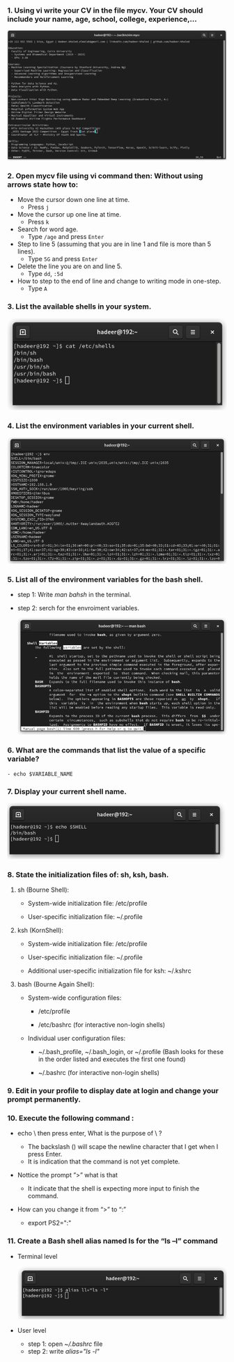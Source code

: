 ### 1. Using vi write your CV in the file mycv. Your CV should include your name, age, school, college, experience,...

![q1](q1)

### 2. Open mycv file using vi command then: Without using arrows state how to:
-  Move the cursor down one line at time.
    - Press ` j ` 
-  Move the cursor up one line at time.
    - Press `k`
-  Search for word age.
    - Type `/age` and press `Enter`
-  Step to line 5 (assuming that you are in line 1 and file is more than 5 lines).
    - Type `5G` and press `Enter`   
-  Delete the line you are on and line 5.
    - Type `dd`, `:5d`  
-  How to step to the end of line and change to writing mode in one-step.
    - Type `A`

### 3. List the available shells in your system.
   
![q3](q3)

### 4. List the environment variables in your current shell.
   
![q4](q4)

### 5. List all of the environment variables for the bash shell.
	
- step 1: Write _man bahsh_ in the terminal.

- step 2: serch for the envroiment variables.
	
  ![q5](q5_3)
	
### 6. What are the commands that list the value of a specific variable?
	- echo $VARIABLE_NAME

### 7. Display your current shell name.
![q7](q7)

### 8. State the initialization files of: sh, ksh, bash.
1. sh (Bourne Shell):	
    - System-wide initialization file: /etc/profile

    - User-specific initialization file: ~/.profile

2. ksh (KornShell):
    - System-wide initialization file: /etc/profile

    - User-specific initialization file: ~/.profile

    - Additional user-specific initialization file for ksh: ~/.kshrc

3. bash (Bourne Again Shell):
    -  System-wide configuration files:
		- /etc/profile
	
		- /etc/bashrc (for interactive non-login shells)
	
    - Individual user configuration files:
		- ~/.bash_profile, ~/.bash_login, or ~/.profile 
		(Bash looks for these in the order listed and executes the first one found)
	
		- ~/.bashrc (for interactive non-login shells)

### 9. Edit in your profile to display date at login and change your prompt permanently.

### 10. Execute the following command :
-  echo \ then press enter, What is the purpose of \ ? 

	- The backslash (\) will scape the newline character that I get when I press Enter.
	- It is indication that the command is not yet complete.

- Nottice the prompt ”>” what is that
	- It indicate that the shell is expecting more input to finish the command.

- How can you change it from “>” to “:”
	- export PS2=":"

### 11. Create a Bash shell alias named ls for the “ls –l” command

- Terminal level
 
  ![q11](q11_terminal)
 
- User level
	- step 1: open   _~/.bashrc_  file
	- step 2: write  _alias="ls -l"_
	
